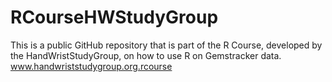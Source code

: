 # RCourseHWStudyGroup
This is a public GitHub repository that is part of the R Course, developed by the HandWristStudyGroup, on how to use R on Gemstracker data. www.handwriststudygroup.org.rcourse 
